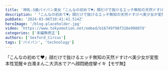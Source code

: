 ```yaml
---
title: '神乳☆S級パイパン美女「こんなの初めて♥」顔だけで抜けるエッチ無知の天然ドすけべ美少女が変態本性覚醒☆ 02'
description: '「こんなの初めて♥」顔だけで抜けるエッチ無知の天然ドすけべ美少女が変態本性覚醒☆白濁まんこ大洪水でアへ顔悶絶痙攣イキ【モザ無】'
pubDate: '2024-03-06T10:41:41.514Z'
heroImage: '/blog-placeholder.jpg'
video: 'https://www.tokyomotion.net/embed/b16749f98f310e99807d'
categories: ['本編無修正']
authors: ['Sexford_Circus']
tags: ['パイパン', 'technology']
---
```


「こんなの初めて♥」顔だけで抜けるエッチ無知の天然ドすけべ美少女が変態本性覚醒☆白濁まんこ大洪水でアへ顔悶絶痙攣イキ【モザ無】